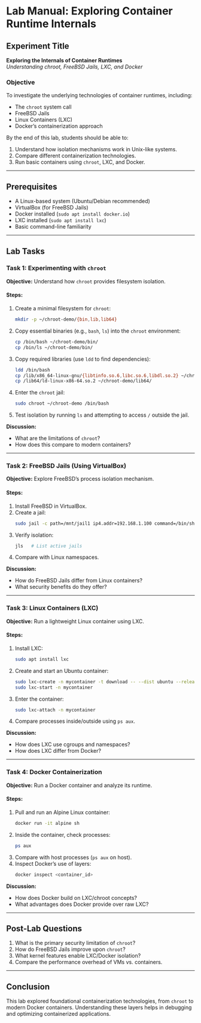 # **Lab Manual: Exploring Container Runtime Internals**

## **Experiment Title**  
**Exploring the Internals of Container Runtimes**  
*Understanding chroot, FreeBSD Jails, LXC, and Docker*  

### **Objective**  
To investigate the underlying technologies of container runtimes, including:  
- The `chroot` system call  
- FreeBSD Jails  
- Linux Containers (LXC)  
- Docker’s containerization approach  

By the end of this lab, students should be able to:  
1. Understand how isolation mechanisms work in Unix-like systems.  
2. Compare different containerization technologies.  
3. Run basic containers using `chroot`, LXC, and Docker.  

---

## **Prerequisites**  
- A Linux-based system (Ubuntu/Debian recommended)  
- VirtualBox (for FreeBSD Jails)  
- Docker installed (`sudo apt install docker.io`)  
- LXC installed (`sudo apt install lxc`)  
- Basic command-line familiarity  

---

## **Lab Tasks**  

### **Task 1: Experimenting with `chroot`**  
**Objective:** Understand how `chroot` provides filesystem isolation.  

#### **Steps:**  
1. Create a minimal filesystem for `chroot`:  
   ```bash
   mkdir -p ~/chroot-demo/{bin,lib,lib64}
   ```
2. Copy essential binaries (e.g., `bash`, `ls`) into the `chroot` environment:  
   ```bash
   cp /bin/bash ~/chroot-demo/bin/
   cp /bin/ls ~/chroot-demo/bin/
   ```
3. Copy required libraries (use `ldd` to find dependencies):  
   ```bash
   ldd /bin/bash
   cp /lib/x86_64-linux-gnu/{libtinfo.so.6,libc.so.6,libdl.so.2} ~/chroot-demo/lib/
   cp /lib64/ld-linux-x86-64.so.2 ~/chroot-demo/lib64/
   ```
4. Enter the `chroot` jail:  
   ```bash
   sudo chroot ~/chroot-demo /bin/bash
   ```
5. Test isolation by running `ls` and attempting to access `/` outside the jail.  

**Discussion:**  
- What are the limitations of `chroot`?  
- How does this compare to modern containers?  

---

### **Task 2: FreeBSD Jails (Using VirtualBox)**  
**Objective:** Explore FreeBSD’s process isolation mechanism.  

#### **Steps:**  
1. Install FreeBSD in VirtualBox.  
2. Create a jail:  
   ```sh
   sudo jail -c path=/mnt/jail1 ip4.addr=192.168.1.100 command=/bin/sh
   ```
3. Verify isolation:  
   ```sh
   jls   # List active jails
   ```
4. Compare with Linux namespaces.  

**Discussion:**  
- How do FreeBSD Jails differ from Linux containers?  
- What security benefits do they offer?  

---

### **Task 3: Linux Containers (LXC)**  
**Objective:** Run a lightweight Linux container using LXC.  

#### **Steps:**  
1. Install LXC:  
   ```bash
   sudo apt install lxc
   ```
2. Create and start an Ubuntu container:  
   ```bash
   sudo lxc-create -n mycontainer -t download -- --dist ubuntu --release focal --arch amd64
   sudo lxc-start -n mycontainer
   ```
3. Enter the container:  
   ```bash
   sudo lxc-attach -n mycontainer
   ```
4. Compare processes inside/outside using `ps aux`.  

**Discussion:**  
- How does LXC use cgroups and namespaces?  
- How does LXC differ from Docker?  

---

### **Task 4: Docker Containerization**  
**Objective:** Run a Docker container and analyze its runtime.  

#### **Steps:**  
1. Pull and run an Alpine Linux container:  
   ```bash
   docker run -it alpine sh
   ```
2. Inside the container, check processes:  
   ```sh
   ps aux
   ```
3. Compare with host processes (`ps aux` on host).  
4. Inspect Docker’s use of layers:  
   ```bash
   docker inspect <container_id>
   ```

**Discussion:**  
- How does Docker build on LXC/chroot concepts?  
- What advantages does Docker provide over raw LXC?  

---

## **Post-Lab Questions**  
1. What is the primary security limitation of `chroot`?  
2. How do FreeBSD Jails improve upon `chroot`?  
3. What kernel features enable LXC/Docker isolation?  
4. Compare the performance overhead of VMs vs. containers.  

---

## **Conclusion**  
This lab explored foundational containerization technologies, from `chroot` to modern Docker containers. Understanding these layers helps in debugging and optimizing containerized applications.  


